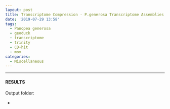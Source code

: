 ```yaml
---
layout: post
title: Transcriptome Compression - P.generosa Transcriptome Assemblies Using CD-Hit-est on Mox
date: '2019-07-29 13:58'
tags:
  - Panopea generosa
  - geoduck
  - transcriptome
  - trinity
  - CD-hit
  - mox
categories:
  - Miscellaneous
---
```




---

#### RESULTS

Output folder:

- []()
